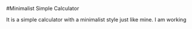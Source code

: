 #Minimalist Simple Calculator

It is a simple calculator with a minimalist style just like mine.
I am working
